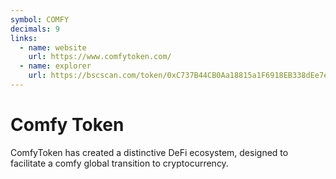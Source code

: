 ```yaml
---
symbol: COMFY
decimals: 9
links:
  - name: website
    url: https://www.comfytoken.com/
  - name: explorer
    url: https://bscscan.com/token/0xC737B44CB0Aa18815a1F6918EB338dEe7e7E6bD7
---
```


# Comfy Token

ComfyToken has created a distinctive DeFi ecosystem, designed to facilitate a comfy global transition to cryptocurrency.
